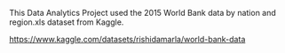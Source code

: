 This Data Analytics Project used the 2015 World Bank data by nation and region.xls dataset from Kaggle.

https://www.kaggle.com/datasets/rishidamarla/world-bank-data
